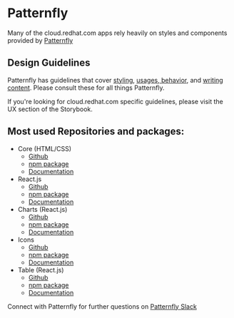 # Patternfly

Many of the cloud.redhat.com apps rely heavily on styles and components provided by [Patternfly](https://github.com/patternfly/)

## Design Guidelines

Patternfly has guidelines that cover [styling](https://www.patternfly.org/v4/design-guidelines/styles/colors),
[usages, behavior](https://www.patternfly.org/v4/design-guidelines/usage-and-behavior/about-modal), and [writing content](https://www.patternfly.org/v4/design-guidelines/content/writing).
Please consult these for all things Patternfly.

If you're looking for cloud.redhat.com specific guidelines, please visit the UX section of the Storybook.

## Most used Repositories and packages:

* Core (HTML/CSS)
  * [Github](https://github.com/patternfly/patternfly-next)
  * [npm package](https://www.npmjs.com/package/@patternfly/patternfly)
  * [Documentation](https://www.patternfly.org/v4/documentation/core/components/aboutmodalbox)
* React.js
  * [Github](https://github.com/patternfly/patternfly-react/tree/master/packages/patternfly-4/react-core)
  * [npm package](https://www.npmjs.com/package/@patternfly/react-core)
  * [Documentation](https://www.patternfly.org/v4/documentation/react/components/aboutmodal)
* Charts (React.js)
  * [Github](https://github.com/patternfly/patternfly-react/tree/master/packages/patternfly-4/react-charts)
  * [npm package](https://www.npmjs.com/package/@patternfly/react-charts)
  * [Documentation](https://www.patternfly.org/v4/documentation/react/charts/chartarea/)
* Icons
  * [Github](https://github.com/patternfly/patternfly-react/tree/master/packages/react-icons)
  * [npm package](https://www.npmjs.com/package/@patternfly/react-icons)
  * [Documentation](https://www.patternfly.org/v4/design-guidelines/styles/icons)
* Table (React.js)
  * [Github](https://github.com/patternfly/patternfly-react/tree/master/packages/patternfly-4/react-table)
  * [npm package](https://www.npmjs.com/package/@patternfly/react-table)
  * [Documentation](https://www.patternfly.org/v4/documentation/react/components/table/)

Connect with Patternfly for further questions on [Patternfly Slack](https://patternfly.slack.com)
